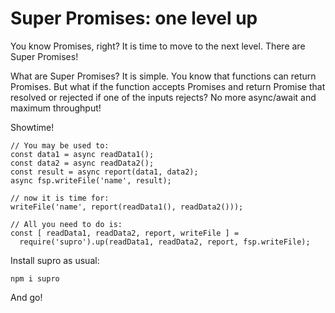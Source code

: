 # Super Promises: one level up

You know Promises, right? It is time to move to the next level. There are Super Promises!

What are Super Promises? It is simple. You know that functions can return Promises. But what if the function
accepts Promises and return Promise that resolved or rejected if one of the inputs rejects? No more async/await
and maximum throughput!

Showtime!

    // You may be used to:
    const data1 = async readData1();
    const data2 = async readData2();
    const result = async report(data1, data2);
    async fsp.writeFile('name', result);

    // now it is time for:
    writeFile('name', report(readData1(), readData2()));
    
    // All you need to do is:
    const [ readData1, readData2, report, writeFile ] =
      require('supro').up(readData1, readData2, report, fsp.writeFile);

Install supro as usual:

    npm i supro

And go!
